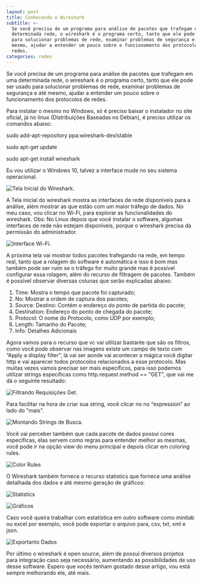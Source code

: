```yaml
---
layout: post
title: Conhecendo o Wireshark
subtitle: >-
  Se você precisa de um programa para análise de pacotes que trafegam em uma
  determinada rede, o wireshark é o programa certo, tanto que ele pode ser usado
  para solucionar problemas de rede, examinar problemas de segurança e até
  mesmo, ajudar a entender um pouco sobre o funcionamento dos protocolos de
  redes.
categories: redes
---
```

Se você precisa de um programa para análise de pacotes que trafegam em uma determinada rede, o wireshark é o programa certo, tanto que ele pode ser usado para solucionar problemas de rede, examinar problemas de segurança e até mesmo, ajudar a entender um pouco sobre o funcionamento dos protocolos de redes.



Para instalar o mesmo no Windows, só é preciso baixar o instalador no site oficial, já no linux (Distribuições Baseadas no Debian), é preciso utilizar os comandos abaixo:



sudo add-apt-repository ppa:wireshark-dev/stable

sudo apt-get update

sudo apt-get install wireshark

Eu vou utilizar o Windows 10, talvez a interface mude no seu sistema operacional.

![Tela Inicial do Wireshark.](/img/uploads/interface.jpg "Tela Inicial do Wireshark.")

A Tela inicial do wireshark mostra as interfaces de rede disponíveis para a análise, além mostrar as que estão com um maior tráfego de dados. No meu caso, vou clicar no Wi-Fi, para explorar as funcionalidades do wireshark. Obs: No Linux depois que você instalar o software, algumas interfaces de rede não estejam disponíveis, porque o wireshark precisa da permissão do administrador.

![Interface Wi-Fi.](/img/uploads/wifi.jpg "Interface Wi-Fi.")

A próxima tela vai mostrar todos pacotes trafegando na rede, em tempo real, tanto que a rolagem do software é automática e isso é bom mas também pode ser ruim se o tráfego for muito grande mas é possível configurar essa rolagem, além do recurso de filtragem de pacotes. Também é possível observar diversas colunas que serão explicadas abaixo:



1. Time: Mostra o tempo que pacote foi capturado;
2. No: Mostrar a ordem de captura dos pacotes;
3. Source: Destino: Contém o endereço do ponto de partida do pacote;
4. Destination: Endereço do ponto de chegada do pacote;
5. Protocol: O nome do Protocolo, como UDP por exemplo;
6. Length: Tamanho do Pacote;
7. Info: Detalhes Adicionais

Agora vamos para o recurso que vc vai utilizar bastante que são os filtros, como você pode observar nas imagens existe um campo de texto com “Apply a display filter”, lá vai ser aonde vai acontecer a mágica você digitar http e vai aparecer todos protocolos relacionados a esse protocolo. Mas muitas vezes vamos precisar ser mais específicos, para isso podemos utilizar strings específicas como http.request.method == "GET", que vai me dá o seguinte resultado:

![Filtrando Requisições Get.](/img/uploads/get.jpg "Filtrando Requisições Get.")

Para facilitar na hora de criar sua string, você clicar no no “expression” ao lado do "mais".

![Montando Strings de Busca.](/img/uploads/string.jpg "Montando Strings de Busca.")

Você vai perceber também que cada pacote de dados possui cores específicas, elas servem como regras para entender melhor as mesmas, você pode ir na opção view do menu principal e depois clicar em coloring rules.

![Color Rules](/img/uploads/colorules.jpg "Color Rules")

O Wireshark também fornece o recurso statistics que fornece uma análise detalhada dos dados e até mesmo geração de gráficos:

![Statistics](/img/uploads/statiscs.jpg "Statistics")

![Gráficos](/img/uploads/graficos.jpg "Gráficos")

Caso você queira trabalhar com estatística em outro software como minitab ou excel por exemplo, você pode exportar o arquivo para, csv, txt, xml e json.

![Exportanto Dados](/img/uploads/dados.jpg "Exportanto Dados")

Por último o wireshark é open source, além de possui diversos projetos para integração caso seja necessário, aumentando as possibilidades de uso desse software. Espero que vocês tenham gostado desse artigo, vou está sempre melhorando ele, até mais.
